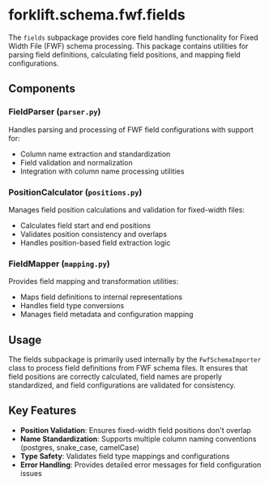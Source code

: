 # forklift.schema.fwf.fields

The `fields` subpackage provides core field handling functionality for Fixed Width File (FWF) schema processing. This package contains utilities for parsing field definitions, calculating field positions, and mapping field configurations.

## Components

### FieldParser (`parser.py`)
Handles parsing and processing of FWF field configurations with support for:
- Column name extraction and standardization
- Field validation and normalization  
- Integration with column name processing utilities

### PositionCalculator (`positions.py`)
Manages field position calculations and validation for fixed-width files:
- Calculates field start and end positions
- Validates position consistency and overlaps
- Handles position-based field extraction logic

### FieldMapper (`mapping.py`)
Provides field mapping and transformation utilities:
- Maps field definitions to internal representations
- Handles field type conversions
- Manages field metadata and configuration mapping

## Usage

The fields subpackage is primarily used internally by the `FwfSchemaImporter` class to process field definitions from FWF schema files. It ensures that field positions are correctly calculated, field names are properly standardized, and field configurations are validated for consistency.

## Key Features

- **Position Validation**: Ensures fixed-width field positions don't overlap
- **Name Standardization**: Supports multiple column naming conventions (postgres, snake_case, camelCase)
- **Type Safety**: Validates field type mappings and configurations
- **Error Handling**: Provides detailed error messages for field configuration issues
